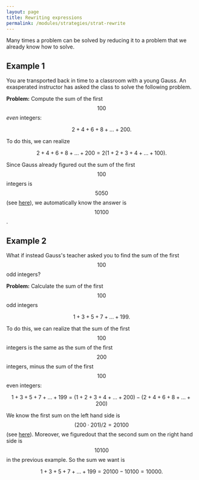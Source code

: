 ```yaml
---
layout: page
title: Rewriting expressions
permalink: /modules/strategies/strat-rewrite
---
```


Many times a problem can be solved by reducing it to a problem that we already know how to solve.

## Example 1

You are transported back in time to a classroom with a young Gauss.
An exasperated instructor has asked the class to solve the following problem.

**Problem:**
Compute the sum of the first $$100$$ *even* integers:

$$2 + 4 + 6 + 8 + \dots + 200.$$

To do this, we can realize

$$2 + 4 + 6 + 8 + \dots + 200 = 2(1 + 2 + 3 + 4 + \dots + 100).$$

Since Gauss already figured out the sum of the first $$100$$ integers is $$5050$$ (see [here](strat-rewrite)), we automatically know the answer is $$10100$$.


## Example 2

What if instead Gauss's teacher asked you to find the sum of the first $$100$$ odd integers?

**Problem:**
Calculate the sum of the first $$100$$ odd integers

$$1 + 3 + 5 + 7 + \dots + 199.$$

To do this, we can realize that the sum of the first $$100$$ integers is the same as the sum of the first $$200$$ integers, minus the sum of the first $$100$$ even integers:

$$1 + 3 + 5 + 7 + \dots + 199 = (1 + 2 + 3 + 4 + \dots + 200) - (2 + 4 + 6 + 8 + \dots + 200)$$ 

We know the first sum on the left hand side is $$(200\cdot201)/2 = 20100$$ (see [here](strat-rewrite)).
Moreover, we figuredout that the second sum on the right hand side is $$10100$$ in the previous example.  So the sum we want is

$$1 + 3 + 5 + 7 + \dots + 199 = 20100 - 10100 = 10000.$$



